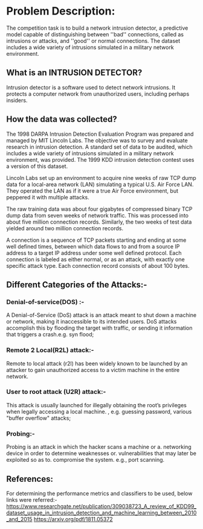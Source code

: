 # Problem Description:

The competition task is to build a network intrusion detector, a predictive model capable of distinguishing between ''bad'' connections, called as intrusions or attacks, and ''good'' or normal connections. The dataset includes a wide variety of intrusions simulated in a military network environment.

## What is an INTRUSION DETECTOR?

Intrusion detector is a software used to detect network intrusions. It protects a computer network from unauthorized users, including perhaps insiders.

## How the data was collected?

The 1998 DARPA Intrusion Detection Evaluation Program was prepared and managed by MIT Lincoln Labs. The objective was to survey and evaluate research in intrusion detection. A standard set of data to be audited, which includes a wide variety of intrusions simulated in a military network environment, was provided. The 1999 KDD intrusion detection contest uses a version of this dataset.

Lincoln Labs set up an environment to acquire nine weeks of raw TCP dump data for a local-area network (LAN) simulating a typical U.S. Air Force LAN. They operated the LAN as if it were a true Air Force environment, but peppered it with multiple attacks.

The raw training data was about four gigabytes of compressed binary TCP dump data from seven weeks of network traffic. This was processed into about five million connection records. Similarly, the two weeks of test data yielded around two million connection records.

A connection is a sequence of TCP packets starting and ending at some well defined times, between which data flows to and from a source IP address to a target IP address under some well defined protocol. Each connection is labeled as either normal, or as an attack, with exactly one specific attack type. Each connection record consists of about 100 bytes.


## Different Categories of the Attacks:-

### Denial-of-service(DOS) :-
A Denial-of-Service (DoS) attack is an attack meant to shut down a machine or network, making it inaccessible to its intended users. DoS attacks accomplish this by flooding the target with traffic, or sending it information that triggers a crash.e.g. syn flood;

### Remote 2 Local(R2L) attack:-
Remote to local attack (r2l) has been widely known to be launched by an attacker to gain unauthorized access to a victim machine in the entire network.

### User to root attack (U2R) attack:-
This attack is usually launched for illegally obtaining the root’s privileges when legally accessing a local machine. , e.g. guessing password, various "buffer overflow" attacks;

### Probing:-
Probing is an attack in which the hacker scans a machine or a. networking device in order to determine weaknesses or. vulnerabilities that may later be exploited so as to. compromise the system. e.g., port scanning.


## References:
For determining the performance metrics and classifiers to be used, below links were referred:- https://www.researchgate.net/publication/309038723_A_review_of_KDD99_dataset_usage_in_intrusion_detection_and_machine_learning_between_2010_and_2015
https://arxiv.org/pdf/1811.05372
